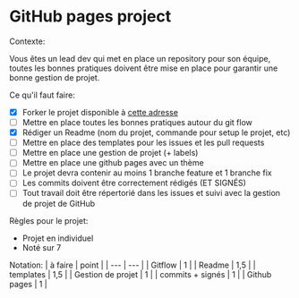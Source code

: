 # GitHub pages project

Contexte:

Vous êtes un lead dev qui met en place un repository pour son équipe, toutes les bonnes pratiques doivent être mise en place pour garantir une bonne gestion de projet.

Ce qu'il faut faire:
- [x] Forker le projet disponible à [cette adresse](https://github.com/quentinhermiteau/github-pages-project)
- [ ] Mettre en place toutes les bonnes pratiques autour du git flow
- [x] Rédiger un Readme (nom du projet, commande pour setup le projet, etc)
- [ ] Mettre en place des templates pour les issues et les pull requests
- [ ] Mettre en place une gestion de projet (+ labels)
- [ ] Mettre en place une github pages avec un thème
- [ ] Le projet devra contenir au moins 1 branche feature et 1 branche fix
- [ ] Les commits doivent être correctement rédigés (ET SIGNÉS)
- [ ] Tout travail doit être répertorié dans les issues et suivi avec la gestion de projet de GitHub

Règles pour le projet:
- Projet en individuel
- Noté sur 7

Notation:
| à faire | point |
| --- | --- |
| Gitflow | 1 |
| Readme | 1,5 |
| templates | 1,5 |
| Gestion de projet | 1 |
| commits + signés | 1 |
| Github pages | 1 |